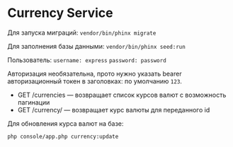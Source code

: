 # Currency Service

Для запуска миграций: 
`vendor/bin/phinx migrate`

Для заполнения базы данными: 
`vendor/bin/phinx seed:run`

Пользователь:
`username: express`
`password: password`

Авторизация необязательна, прото нужно указать bearer авторизационный токен в заголовках: по умолчанию `123`.

- GET /currencies — возвращает список курсов валют с возможность пагинации
- GET /currency/ — возвращает курс валюты для переданного id

Для обновления курса валют на базе: 

`php console/app.php currency:update`
